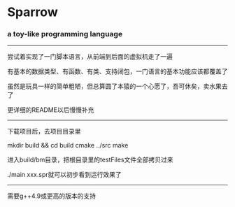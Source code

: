 # Sparrow
### a toy-like programming language

---

尝试着实现了一门脚本语言，从前端到后面的虚拟机走了一遍

有基本的数据类型、有函数、有类、支持闭包，一门语言的基本功能应该都覆盖了

虽然是玩具一样的简单粗陋，但总算圆了本猿的一个心愿了，吾可休矣，卖水果去了

更详细的README以后慢慢补充

---

下载项目后，去项目目录里

mkdir build && cd build
cmake ../src
make

进入build/bm目录，把根目录里的testFiles文件全部拷贝过来

./main xxx.spr就可以初步看到运行效果了

---

需要g++4.9或更高的版本的支持
